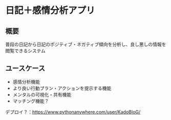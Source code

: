 # 日記＋感情分析アプリ

## 概要

普段の日記から日記のポジティブ・ネガティブ傾向を分析し、良し悪しの情報を閲覧できるシステム

## ユースケース

- 感情分析機能
- より良い行動プラン・アクションを提示する機能
- メンタルの可視化・共有機能
- マッチング機能？

デプロイ？：https://www.pythonanywhere.com/user/KadoBloG/

